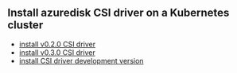 ## Install azuredisk CSI driver on a Kubernetes cluster

 - [install v0.2.0 CSI driver](./install-csi-driver-v0.2.0.md)
 - [install v0.3.0 CSI driver](./install-csi-driver-v0.3.0.md)
 - [install CSI driver development version](./install-csi-driver-master.md)
